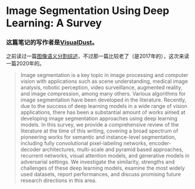 # Image Segmentation Using Deep Learning: A Survey

### 这篇笔记的写作者是[VisualDust](https://github.com/visualDust)。

之前读过一篇[图像语义分割综述](./[10]overview-of-semantic-segmentation.md)，不过那一篇比较老了（是2017年的），这次来读一篇2020年的。

> Image segmentation is a key topic in image processing and computer vision with applications such as scene understanding, medical image analysis, robotic perception, video surveillance, augmented reality, and image compression, among many others. Various algorithms for image segmentation have been developed in the literature. Recently, due to the success of deep learning models in a wide range of vision applications, there has been a substantial amount of works aimed at developing image segmentation approaches using deep learning models. In this survey, we provide a comprehensive review of the literature at the time of this writing, covering a broad spectrum of pioneering works for semantic and instance-level segmentation, including fully convolutional pixel-labeling networks, encoder-decoder architectures, multi-scale and pyramid based approaches, recurrent networks, visual attention models, and generative models in adversarial settings. We investigate the similarity, strengths and challenges of these deep learning models, examine the most widely used datasets, report performances, and discuss promising future research directions in this area.


